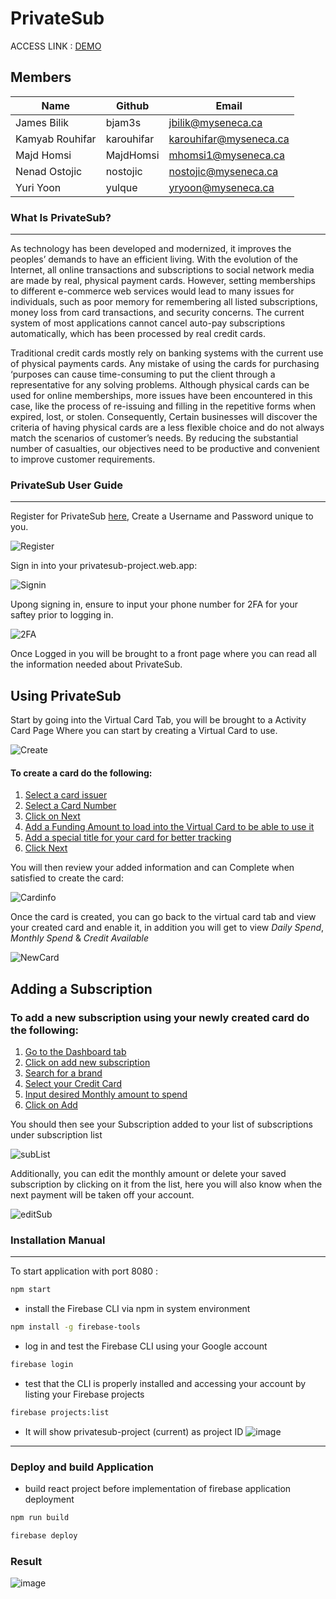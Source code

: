 # PrivateSub

ACCESS LINK : [DEMO](https://privatesub-project.web.app/)

## Members

| Name            | Github     | Email                  |
| --------------- | ---------- | ---------------------- |
| James Bilik     | bjam3s     | jbilik@myseneca.ca     |
| Kamyab Rouhifar | karouhifar | karouhifar@myseneca.ca |
| Majd Homsi      | MajdHomsi  | mhomsi1@myseneca.ca    |
| Nenad Ostojic   | nostojic   | nostojic@myseneca.ca   |
| Yuri Yoon       | yulque     | yryoon@myseneca.ca     |

### What Is PrivateSub?

---

As technology has been developed and modernized, it improves the peoples’ demands to have an efficient living. With the evolution of the Internet, all online transactions and subscriptions to social network media are made by real, physical payment cards. However, setting memberships to different e-commerce web services would lead to many issues for individuals, such as poor memory for remembering all listed subscriptions, money loss from card transactions, and security concerns. The current system of most applications cannot cancel auto-pay subscriptions automatically, which has been processed by real credit cards.

Traditional credit cards mostly rely on banking systems with the current use of physical payments cards. Any mistake of using the cards for purchasing ‘purposes can cause time-consuming to put the client through a representative for any solving problems. Although physical cards can be used for online memberships, more issues have been encountered in this case, like the process of re-issuing and filling in the repetitive forms when expired, lost, or stolen. Consequently, Certain businesses will discover the criteria of having physical cards are a less flexible choice and do not always match the scenarios of customer’s needs. By reducing the substantial number of casualties, our objectives need to be productive and convenient to improve customer requirements.

### PrivateSub User Guide
---
Register for PrivateSub [here](https://privatesub-project.web.app/), Create a Username and Password unique to you.

![Register](client/private-sub/Register.JPG)

Sign in into your privatesub-project.web.app:

![Signin](client/private-sub/Signin.JPG)

Upong signing in, ensure to input your phone number for 2FA for your saftey prior to logging in.

![2FA](client/private-sub/2FA.JPG)

Once Logged in you will be brought to a front page where you can read all the information needed about PrivateSub. 

Using PrivateSub
---
Start by going into the Virtual Card Tab, you will be brought to a Activity Card Page Where you can start by creating a Virtual Card to use.

![Create](client/private-sub/VirtualCard.JPG)

#### To create a card do the following: 
1. [Select a card issuer](#select)
2. [Select a Card Number](#inputCardNumber)
3. [Click on Next](#next)
4. [Add a Funding Amount to load into the Virtual Card to be able to use it](#Funding)
5. [Add a special title for your card for better tracking](#title)
6. [Click Next](#Next)


You will then review your added information and can Complete when satisfied to create the card:

![Cardinfo](client/private-sub/CardInfo.JPG)

Once the card is created, you can go back to the virtual card tab and view your created card and enable it, in addition you will get to view *Daily Spend*, *Monthly Spend* & *Credit Available*

![NewCard](client/private-sub/NewCard.JPG)

Adding a Subscription
---
### To add a new subscription using your newly created card do the following: 
1. [Go to the Dashboard tab](#dashboard)
2. [Click on add new subscription](#addnew)
3. [Search for a brand](#brand)
4. [Select your Credit Card](#select)
5. [Input desired Monthly amount to spend](#monthly)
6. [Click on Add](#add)

You should then see your Subscription added to your list of subscriptions under subscription list

![subList](client/private-sub/subsList.JPG)

Additionally, you can edit the monthly amount or delete your saved subscription by clicking on it from the list, here you will also know when the next payment will be taken off your account. 

![editSub](client/private-sub/editsub.JPG)
### Installation Manual

---
To start application with port 8080 :

```bash
npm start
```

- install the Firebase CLI via npm in system environment

```bash
npm install -g firebase-tools
```

- log in and test the Firebase CLI using your Google account

```bash
firebase login
```

- test that the CLI is properly installed and accessing your account by listing your Firebase projects

```bash
firebase projects:list
```
- It will show  privatesub-project (current) as project ID
![image](https://user-images.githubusercontent.com/54970142/184522341-3c33bc16-a5c9-43f1-9879-2f4c1d46c306.png)

---

### Deploy and build Application

- build react project before implementation of firebase application deployment 

```bash
npm run build
```

```bash
firebase deploy
```

### Result

![image](https://user-images.githubusercontent.com/54970142/184522400-2fcd628d-c5d0-4a7d-bcf7-7a350e93d419.png)
